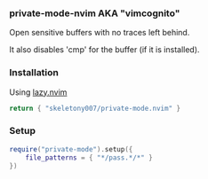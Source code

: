 ### private-mode-nvim AKA "vimcognito"

Open sensitive buffers with no traces left behind.

It also disables 'cmp' for the buffer (if it is installed).

### Installation

Using [lazy.nvim]

```lua
return { "skeletony007/private-mode.nvim" }
```

### Setup

```lua
require("private-mode").setup({
    file_patterns = { "*/pass.*/*" }
})
```

[lazy.nvim]: https://github.com/folke/lazy.nvim
